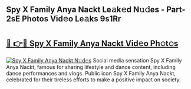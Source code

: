 ## Spy X Family Anya Nackt Le𝚊k𝚎d N𝚞𝚍es - Part-2sE Photos Vid𝚎o Le𝚊ks 9s1Rr

# <h2><a href="http://fbail1o.evod.top/?m=Spy+X+Family+Anya+Nackt">🔗 👉🔴 Spy X Family Anya Nackt Vid𝚎o Ph𝚘t𝚘s</a></h2>

[![Spy X Family Anya Nackt N𝚞d𝚎s](https://i.imgur.com/8V9OHl7.gif)](http://fbail1o.evod.top/?m=Spy+X+Family+Anya+Nackt)
Social media sensation Spy X Family Anya Nackt, famous for sharing lifestyle and dance content, including dance performances and vlogs. Public icon Spy X Family Anya Nackt, celebrated for their tireless efforts to make a positive impact on society. 
